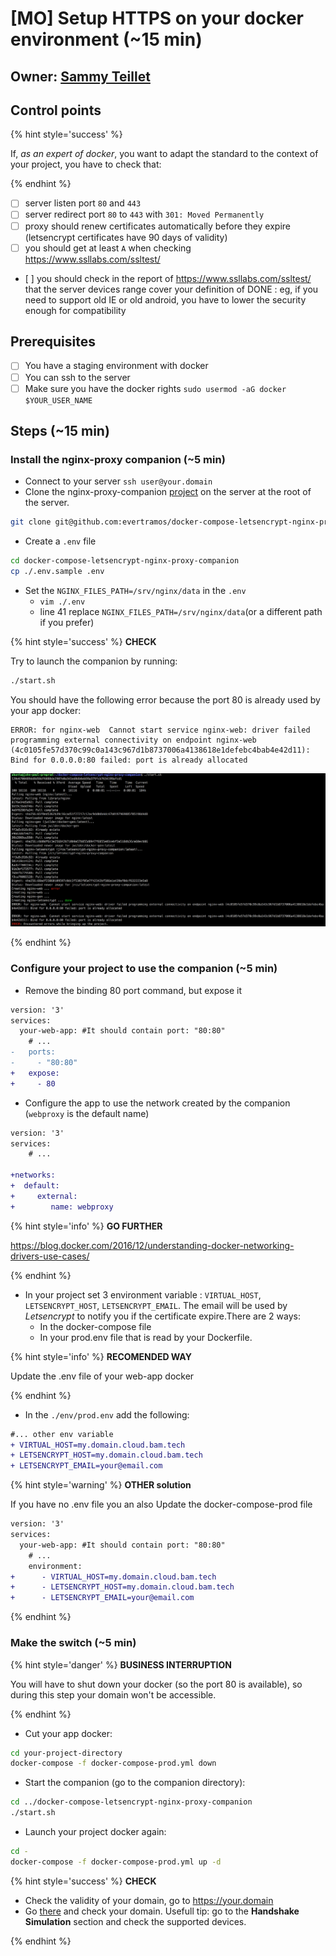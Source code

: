 # [MO] Setup HTTPS on your docker environment (~15 min)

## Owner: [Sammy Teillet](https://github.com/samox)

## Control points

{% hint style='success' %} 

If, _as an expert of docker_, you want to adapt the standard to the context of your project, you have to check that:

{% endhint %}

* [ ] server listen port `80` and `443` 
* [ ] server redirect port `80` to `443` with `301: Moved Permanently`
* [ ] proxy should renew certificates automatically before they expire (letsencrypt certificates have 90 days of validity)
* [ ] you should get at least `A` when checking https://www.ssllabs.com/ssltest/
* [ ] you should check in the report of https://www.ssllabs.com/ssltest/ that the server devices range cover your definition of DONE : eg, if you need to support old IE or old android, you have to lower the security enough for compatibility

## Prerequisites

* [ ] You have a staging environment with docker
* [ ] You can ssh to the server
* [ ] Make sure you have the docker rights `sudo usermod -aG docker $YOUR_USER_NAME`

## Steps  (~15 min)

### Install the nginx-proxy companion (~5 min)

- Connect to your server `ssh user@your.domain`
- Clone the nginx-proxy-companion [project](https://github.com/evertramos/docker-compose-letsencrypt-nginx-proxy-companion) on the server at the root of the server.

```bash
git clone git@github.com:evertramos/docker-compose-letsencrypt-nginx-proxy-companion.git
```

- Create a `.env` file

```bash
cd docker-compose-letsencrypt-nginx-proxy-companion
cp ./.env.sample .env
```

- Set the `NGINX_FILES_PATH=/srv/nginx/data` in the `.env`
    - `vim ./.env`
    - line 41 replace `NGINX_FILES_PATH=/srv/nginx/data`(or a different path if you prefer)

{% hint style='success' %} **CHECK**

Try to launch the companion by running:

```bash
./start.sh
```

You should have the following error because the port 80 is already used by your app docker:

```
ERROR: for nginx-web  Cannot start service nginx-web: driver failed programming external connectivity on endpoint nginx-web (4c0105fe57d370c99c0a143c967d1b8737006a4138618e1defebc4bab4e42d11): Bind for 0.0.0.0:80 failed: port is already allocated
```

![](./docker-nginx-companion-error.png)

{% endhint %}

### Configure your project to use the companion (~5 min)

- Remove the binding 80 port command, but expose it

```diff
version: '3'
services: 
  your-web-app: #It should contain port: "80:80"
    # ... 
-   ports:
-     - "80:80"
+   expose:
+     - 80
```

- Configure the app to use the network created by the companion (`webproxy` is the default name)

```diff
version: '3'
services: 
    # ... 

+networks:
+  default:
+     external:
+        name: webproxy
```

{% hint style='info' %} **GO FURTHER**

https://blog.docker.com/2016/12/understanding-docker-networking-drivers-use-cases/

{% endhint %}

- In your project set 3 environment variable : `VIRTUAL_HOST`, `LETSENCRYPT_HOST`, `LETSENCRYPT_EMAIL`. The email will be used by _Letsencrypt_ to notify you if the certificate expire.There are 2 ways:
    - In the docker-compose file
    - In your prod.env file that is read by your Dockerfile.


{% hint style='info' %} **RECOMENDED WAY**

Update the .env file of your web-app docker

{% endhint %}

- In the `./env/prod.env` add the following:

```diff
#... other env variable
+ VIRTUAL_HOST=my.domain.cloud.bam.tech
+ LETSENCRYPT_HOST=my.domain.cloud.bam.tech
+ LETSENCRYPT_EMAIL=your@email.com
```

{% hint style='warning' %} **OTHER solution**

If you have no .env file you an also Update the docker-compose-prod file


```diff
version: '3'
services: 
  your-web-app: #It should contain port: "80:80"
    # ... 
    environment:
+      - VIRTUAL_HOST=my.domain.cloud.bam.tech
+      - LETSENCRYPT_HOST=my.domain.cloud.bam.tech
+      - LETSENCRYPT_EMAIL=your@email.com
```

{% endhint %}


### Make the switch (~5 min)

{% hint style='danger' %} **BUSINESS INTERRUPTION**

You will have to shut down your docker (so the port 80 is available), so during this step your domain  won't be accessible.

{% endhint %}

- Cut your app docker:

```bash
cd your-project-directory
docker-compose -f docker-compose-prod.yml down
```

- Start the companion (go to the companion directory): 

```bash
cd ../docker-compose-letsencrypt-nginx-proxy-companion
./start.sh
```

- Launch your project docker again:

```bash
cd -
docker-compose -f docker-compose-prod.yml up -d
```

{% hint style='success' %} **CHECK**

- Check the validity of your domain, go to https://your.domain
- Go [there](https://www.ssllabs.com/ssltest/) and check your domain. Usefull tip: go to the __Handshake Simulation__ section and check the supported devices.

{% endhint %}
